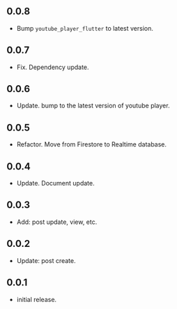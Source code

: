 ## 0.0.8
* Bump `youtube_player_flutter` to latest version.

## 0.0.7
* Fix. Dependency update.

## 0.0.6
* Update. bump to the latest version of youtube player.

## 0.0.5
* Refactor. Move from Firestore to Realtime database.

## 0.0.4
* Update. Document update.

## 0.0.3
* Add: post update, view, etc.

## 0.0.2
* Update: post create.

## 0.0.1
* initial release.
